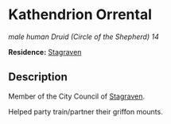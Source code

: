 # Kathendrion Orrental
*male human Druid (Circle of the Shepherd) 14*

**Residence:** [Stagraven](/Cities/Stagraven.md)

## Description
Member of the City Council of [Stagraven](/Cities/Stagraven.md).

Helped party train/partner their griffon mounts.
